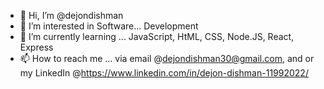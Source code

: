 - 👋 Hi, I’m @dejondishman
- 👀 I’m interested in Software... Development 
- 🌱 I’m currently learning ... JavaScript, HtML, CSS, Node.JS, React, Express
- 📫 How to reach me ... via email @dejondishman30@gmail.com, and or my LinkedIn @https://www.linkedin.com/in/dejon-dishman-11992022/

<!---
dejondishman/dejondishman is a ✨ special ✨ repository because its `README.md` (this file) appears on your GitHub profile.
You can click the Preview link to take a look at your changes.
--->
